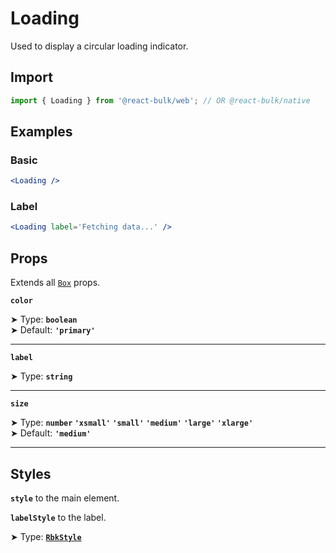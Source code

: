 # Loading

Used to display a circular loading indicator.

## Import

```jsx
import { Loading } from '@react-bulk/web'; // OR @react-bulk/native
```

## Examples

### Basic

```jsx live
<Loading />
```

### Label

```jsx live
<Loading label='Fetching data...' />
```

## Props

Extends all [`Box`](/docs/core/box#props) props.

**`color`**

➤ Type: **`boolean`** <br/>
➤ Default: **`'primary'`**

---

**`label`**

➤ Type: **`string`** <br/>

---

**`size`**

➤ Type: **`number` `'xsmall'` `'small'` `'medium'` `'large'` `'xlarge'`** <br/>
➤ Default: **`'medium'`** <br/>

---

## Styles

**`style`** to the main element.

**`labelStyle`** to the label.

➤ Type: **[`RbkStyle`](/docs/type-reference/rbk-style)** <br/>
